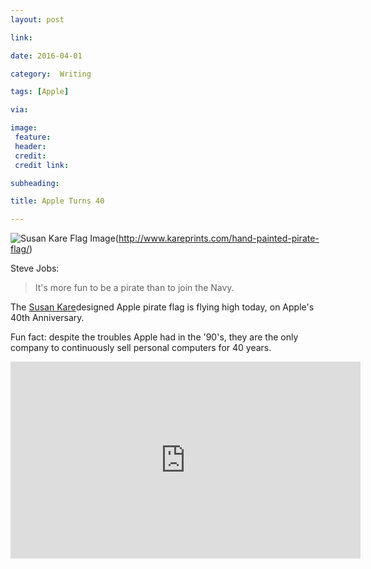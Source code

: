 ```yaml
---
layout: post

link: 

date: 2016-04-01

category:  Writing

tags: [Apple]

via:

image:
 feature: 
 header: 
 credit: 
 credit link: 

subheading: 

title: Apple Turns 40

---
```


![Susan Kare Flag Image](http://www.kareprints.com/wp-content/uploads/2014/11/Pirate-Flag-detail.png)(http://www.kareprints.com/hand-painted-pirate-flag/)

Steve Jobs:

  >It's more fun to be a pirate than to join the Navy.

The [Susan Kare](http://www.kareprints.com/hand-painted-pirate-flag/)designed Apple pirate flag is flying high today, on Apple's 40th Anniversary.

Fun fact: despite the troubles Apple had in the '90's, they are the only company to continuously sell personal computers for 40 years.

<iframe width="560" height="315" src="https://www.youtube.com/embed/mtY0K2fiFOA?rel=0&amp;showinfo=0" frameborder="0" allowfullscreen></iframe>
